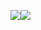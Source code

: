 [![](https://img.shields.io/badge/License-GPL--2.0-blue)](https://github.com/MaxBogomol/FluffyFur/blob/master/LICENSE)[![](https://img.shields.io/discord/1155188824360624148?color=Green&label=Discord&logo=Discord&style=flat-square)](https://discord.gg/cKf55qNugw)
